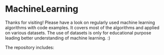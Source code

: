 # MachineLearning

Thanks for visiting!
Please have a look on regularly used machine learning algorithms with code examples. It covers most of the algorithms and applied on various datasets. The use of datasets is only for educational purpose leading better understanding of machine learning. :)


The repository includes:
